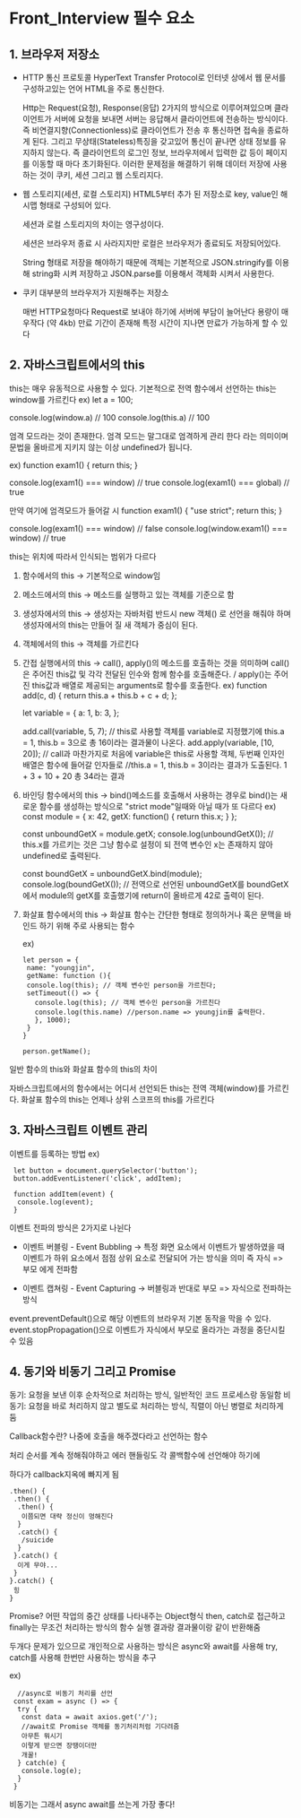 # Front_Interview 필수 요소

## 1. 브라우저 저장소

- HTTP 통신 프로토콜
  HyperText Transfer Protocol로 인터넷 상에서 웹 문서를 구성하고있는 언어 HTML을 주로 통신한다.

  Http는 Request(요청), Response(응답) 2가지의 방식으로 이루어져있으며 클라이언트가 서버에 요청을 보내면 서버는 응답해서 클라이언트에 전송하는 방식이다. 즉 비연결지향(Connectionless)로 클라이언트가 전송 후 통신하면 접속을 종료하게 된다.
  그리고 무상태(Stateless)특징을 갖고있어 통신이 끝나면 상태 정보를 유지하지 않는다. 즉 클라이언트의 로그인 정보, 브라우저에서 입력한 값 등이 페이지를 이동할 때 마다 초기화된다. 이러한 문제점을 해결하기 위해 데이터 저장에 사용하는 것이 쿠키, 세션 그리고 웹 스토리지다.

- 웹 스토리지(세션, 로컬 스토리지)
  HTML5부터 추가 된 저장소로 key, value인 해시맵 형태로 구성되어 있다.

  세션과 로컬 스토리지의 차이는 영구성이다.

  세션은 브라우저 종료 시 사라지지만
  로컬은 브라우저가 종료되도 저장되어있다.

  String 형태로 저장을 해야하기 때문에 객체는 기본적으로 JSON.stringify를 이용해 string화 시켜 저장하고
  JSON.parse를 이용해서 객체화 시켜서 사용한다.

- 쿠키
  대부분의 브라우저가 지원해주는 저장소

  매번 HTTP요청마다 Request로 보내야 하기에 서버에 부담이 늘어난다
  용량이 매우작다 (약 4kb)
  만료 기간이 존재해 특정 시간이 지나면 만료가 가능하게 할 수 있다

## 2. 자바스크립트에서의 this

this는 매우 유동적으로 사용할 수 있다.
기본적으로 전역 함수에서 선언하는 this는 window를 가르킨다
ex)
let a = 100;

console.log(window.a) // 100
console.log(this.a) // 100

엄격 모드라는 것이 존재한다. 엄격 모드는 말그대로 엄격하게 관리 한다 라는 의미이며
문법을 올바르게 지키지 않는 이상 undefined가 됩니다.

ex)
function exam1() {
return this;
}

console.log(exam1() === window) // true
console.log(exam1() === global) // true

만약 여기에 엄격모드가 들어갈 시
function exam1() {
"use strict";
return this;
}

console.log(exam1() === window) // false
console.log(window.exam1() === window) // true

this는 위치에 따라서 인식되는 범위가 다르다

1. 함수에서의 this -> 기본적으로 window임
2. 메소드에서의 this -> 메소드를 실행하고 있는 객체를 기준으로 함
3. 생성자에서의 this -> 생성자는 자바처럼 반드시 new 객체() 로 선언을 해줘야 하며 생성자에서의 this는 만들어 질 새 객체가 중심이 된다.
4. 객체에서의 this -> 객체를 가르킨다
5. 간접 실행에서의 this -> call(), apply()의 메소드를 호출하는 것을 의미하며 call()은 주어진 this값 및 각각 전달된 인수와 함께 함수를 호출해준다.
   / apply()는 주어진 this값과 배열로 제공되는 arguments로 함수를 호출한다.
   ex)
   function add(c, d) {
   return this.a + this.b + c + d;
   };

   let variable = {
   a: 1,
   b: 3,
   };

   add.call(variable, 5, 7); // this로 사용할 객체를 variable로 지정했기에 this.a = 1, this.b = 3으로 총 16이라는 결과물이 나온다.
   add.apply(variable, [10, 20]); // call과 마찬가지로 처음에 variable은 this로 사용할 객체, 두번째 인자인 배열은 함수에 들어갈 인자들로
   //this.a = 1, this.b = 3이라는 결과가 도출된다. 1 + 3 + 10 + 20 총 34라는 결과

6. 바인딩 함수에서의 this -> bind()메소드를 호출해서 사용하는 경우로 bind()는 새로운 함수를 생성하는 방식으로 "strict mode"일때와 아닐 때가 또 다르다
   ex)
   const module = {
   x: 42,
   getX: function() {
   return this.x;
   }
   };

   const unboundGetX = module.getX;
   console.log(unboundGetX()); // this.x를 가르키는 것은 그냥 함수로 설정이 되 전역 변수인 x는 존재하지 않아 undefined로 출력된다.

   const boundGetX = unboundGetX.bind(module);
   console.log(boundGetX()); // 전역으로 선언된 unboundGetX를 boundGetX에서 module의 getX를 호출했기에 return이 올바르게 42로 출력이 된다.

7. 화살표 함수에서의 this -> 화살표 함수는 간단한 형태로 정의하거나 혹은 문맥을 바인드 하기 위해 주로 사용되는 함수

   ex)

   ```
   let person = {
    name: "youngjin",
    getName: function (){
    console.log(this); // 객체 변수인 person을 가르친다;
    setTimeout(() => {
      console.log(this); // 객체 변수인 person을 가르친다
      console.log(this.name) //person.name => youngjin를 출력한다.
      }, 1000);
    }
   }

   person.getName();
   ```

일반 함수의 this와 화살표 함수의 this의 차이

자바스크립트에서의 함수에서는 어디서 선언되든 this는 전역 객체(window)를 가르킨다.
화살표 함수의 this는 언제나 상위 스코프의 this를 가르킨다

## 3. 자바스크립트 이벤트 관리

이벤트를 등록하는 방법
ex)

```
 let button = document.querySelector('button');
 button.addEventListener('click', addItem);

 function addItem(event) {
  console.log(event);
 }
```

이벤트 전파의 방식은 2가지로 나뉜다

- 이벤트 버블링 - Event Bubbling -> 특정 화면 요소에서 이벤트가 발생하였을 때 이벤트가 하위 요소에서 점점 상위 요소로 전달되어 가는 방식을 의미 즉 자식 => 부모 에게 전파함

- 이벤트 캡쳐링 - Event Capturing -> 버블링과 반대로 부모 => 자식으로 전파하는 방식

event.preventDefault()으로 해당 이벤트의 브라우저 기본 동작을 막을 수 있다.
event.stopPropagation()으로 이벤트가 자식에서 부모로 올라가는 과정을 중단시킬 수 있음

## 4. 동기와 비동기 그리고 Promise

동기: 요청을 보낸 이후 순차적으로 처리하는 방식, 일반적인 코드 프로세스랑 동일함
비동기: 요청을 바로 처리하지 않고 별도로 처리하는 방식, 직렬이 아닌 병렬로 처리하게 둠

Callback함수란?
나중에 호출을 해주겠다라고 선언하는 함수

처리 순서를 계속 정해줘야하고 에러 핸들링도 각 콜백함수에 선언해야 하기에

하다가 callback지옥에 빠지게 됨

```
.then() {
 .then() {
  .then() {
   이쯤되면 대략 정신이 멍해진다
  }
  .catch() {
   /suicide
  }
 }.catch() {
  이게 무야...
 }
}.catch() {
 힝
}
```

Promise?
어떤 작업의 중간 상태를 나타내주는 Object형식
then, catch로 접근하고 finally는 무조건 처리하는 방식의 함수
실행 결과랑 결과물이랑 같이 반환해줌

두개다 문제가 있으므로 개인적으로 사용하는 방식은 async와 await를 사용해
try, catch를 사용해 한번만 사용하는 방식을 추구

ex)

```
  //async로 비동기 처리를 선언
 const exam = async () => {
  try {
   const data = await axios.get('/');
   //await로 Promise 객체를 동기처리처럼 기다려줌
   아무튼 뭐시기
   이렇게 받으면 장땡이더만
   개꿀!
  } catch(e) {
   console.log(e);
  }
 }
```

비동기는 그래서 async await를 쓰는게 가장 좋다!
